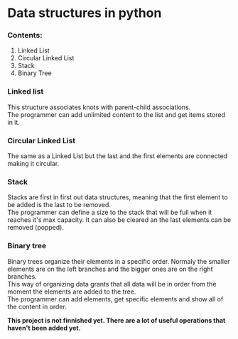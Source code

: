 # Data structures in python

### Contents:
1. Linked List
2. Circular Linked List
3. Stack
4. Binary Tree

### Linked list
This structure associates knots with parent-child associations.  
The programmer can add unlimited content to the list and get items stored in it.

### Circular Linked List
The same as a Linked List but the last and the first elements are connected making it circular.  

### Stack
Stacks are first in first out data structures, meaning that the first element to be added is the last to be removed.  
The programmer can define a size to the stack that will be full when it reaches it's max capacity. It can also be cleared an the last elements can be removed (popped).

### Binary tree
Binary trees organize their elements in a specific order. Normaly the smaller elements are on the left branches and the bigger ones are on the right branches.  
This way of organizing data grants that all data will be in order from the moment the elements are added to the tree.  
The programmer can add elements, get specific elements and show all of the content in order.

**This project is not finnished yet. There are a lot of useful operations that haven't been added yet.**
